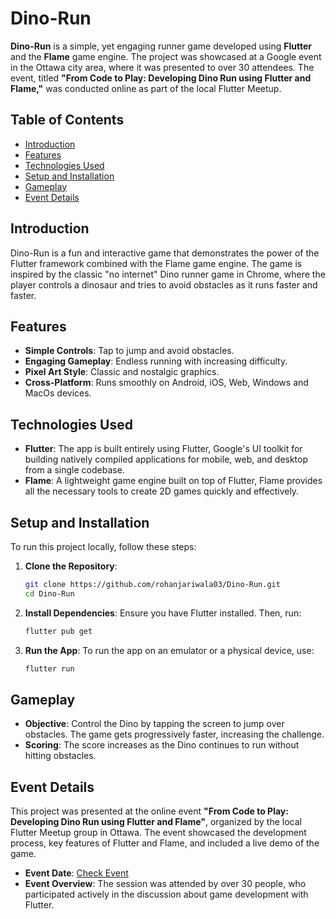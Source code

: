 # Dino-Run

**Dino-Run** is a simple, yet engaging runner game developed using **Flutter** and the **Flame** game engine. The project was showcased at a Google event in the Ottawa city area, where it was presented to over 30 attendees. The event, titled **"From Code to Play: Developing Dino Run using Flutter and Flame,"** was conducted online as part of the local Flutter Meetup.

## Table of Contents

- [Introduction](#introduction)
- [Features](#features)
- [Technologies Used](#technologies-used)
- [Setup and Installation](#setup-and-installation)
- [Gameplay](#gameplay)
- [Event Details](#event-details)

## Introduction

Dino-Run is a fun and interactive game that demonstrates the power of the Flutter framework combined with the Flame game engine. The game is inspired by the classic "no internet" Dino runner game in Chrome, where the player controls a dinosaur and tries to avoid obstacles as it runs faster and faster.

## Features

- **Simple Controls**: Tap to jump and avoid obstacles.
- **Engaging Gameplay**: Endless running with increasing difficulty.
- **Pixel Art Style**: Classic and nostalgic graphics.
- **Cross-Platform**: Runs smoothly on Android, iOS, Web, Windows and MacOs devices.

## Technologies Used

- **Flutter**: The app is built entirely using Flutter, Google's UI toolkit for building natively compiled applications for mobile, web, and desktop from a single codebase.
- **Flame**: A lightweight game engine built on top of Flutter, Flame provides all the necessary tools to create 2D games quickly and effectively.

## Setup and Installation

To run this project locally, follow these steps:

1. **Clone the Repository**:
   ```bash
   git clone https://github.com/rohanjariwala03/Dino-Run.git
   cd Dino-Run
   ```

2. **Install Dependencies**:
   Ensure you have Flutter installed. Then, run:
   ```bash
   flutter pub get
   ```

3. **Run the App**:
   To run the app on an emulator or a physical device, use:
   ```bash
   flutter run
   ```

## Gameplay

- **Objective**: Control the Dino by tapping the screen to jump over obstacles. The game gets progressively faster, increasing the challenge.
- **Scoring**: The score increases as the Dino continues to run without hitting obstacles.

## Event Details

This project was presented at the online event **"From Code to Play: Developing Dino Run using Flutter and Flame"**, organized by the local Flutter Meetup group in Ottawa. The event showcased the development process, key features of Flutter and Flame, and included a live demo of the game.

- **Event Date**: [Check Event](https://www.meetup.com/flutter-meetup-group/events/301410386/?eventOrigin=group_past_events)
- **Event Overview**: The session was attended by over 30 people, who participated actively in the discussion about game development with Flutter.
